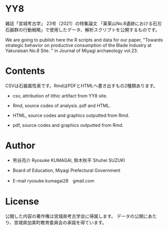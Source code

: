 # YY8

雑誌「宮城考古学」 23号（2021）の特集論文
「薬莱山No.8遺跡における石刃石器群の行動戦略」で使用したデータ、解析スクリプトを公開するものです。

We are going to publish here the R scripts and data for our paper,  "Towards strategic behavior on productive consumption of  the Blade Industry at Yakuraisan No.8 Site. " in Journal of Miyagi archaeology vol.23.

# Contents
CSVは石器属性表です。RmdはPDFとHTMLへ書き出すもの2種類あります。
* csv, attribution of lithic artifact from YY8 site.

* Rmd, source codes of analysis. pdf and HTML.

* HTML, source codes and graphics outputted from Rmd.

* pdf, source codes and graphics outputted from Rmd.

# Author
* 熊谷亮介 Ryosuke KUMAGAI, 鈴木秋平 Shuhei SUZUKI

* Board of Education, Miyagi Prefectural Government 

* E-mail ryosuke.kumagai28　gmail.com

# License
公開した内容の著作権は宮城県考古学会に帰属します。
データの公開にあたり、宮城県加美町教育委員会の承諾を得ています。
